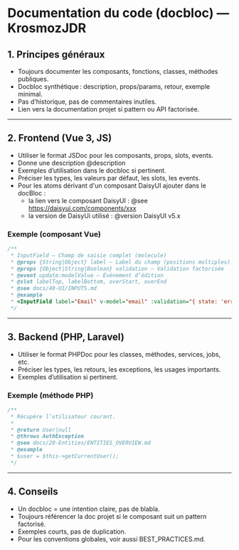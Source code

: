 # Documentation du code (docbloc) — KrosmozJDR

## 1. Principes généraux
- Toujours documenter les composants, fonctions, classes, méthodes publiques.
- Docbloc synthétique : description, props/params, retour, exemple minimal.
- Pas d’historique, pas de commentaires inutiles.
- Lien vers la documentation projet si pattern ou API factorisée.

---

## 2. Frontend (Vue 3, JS)

- Utiliser le format JSDoc pour les composants, props, slots, events.
- Donne une description @description
- Exemples d’utilisation dans le docbloc si pertinent.
- Préciser les types, les valeurs par défaut, les slots, les events.
- Pour les atoms dérivant d'un composant DaisyUI ajouter dans le docBloc :
  - la lien vers le composant DaisyUI : @see https://daisyui.com/components/xxx
  - la version de DaisyUi utilisé : @version DaisyUI v5.x

### Exemple (composant Vue)
```js
/**
 * InputField — Champ de saisie complet (molecule)
 * @props {String|Object} label — Label du champ (positions multiples)
 * @props {Object|String|Boolean} validation — Validation factorisée
 * @event update:modelValue — Événement d’édition
 * @slot labelTop, labelBottom, overStart, overEnd
 * @see docs/40-UI/INPUTS.md
 * @example
 * <InputField label="Email" v-model="email" :validation="{ state: 'error', message: 'Email invalide' }" />
 */
```

---

## 3. Backend (PHP, Laravel)

- Utiliser le format PHPDoc pour les classes, méthodes, services, jobs, etc.
- Préciser les types, les retours, les exceptions, les usages importants.
- Exemples d’utilisation si pertinent.

### Exemple (méthode PHP)
```php
/**
 * Récupère l’utilisateur courant.
 *
 * @return User|null
 * @throws AuthException
 * @see docs/20-Entities/ENTITIES_OVERVIEW.md
 * @example
 * $user = $this->getCurrentUser();
 */
```

---

## 4. Conseils
- Un docbloc = une intention claire, pas de blabla.
- Toujours référencer la doc projet si le composant suit un pattern factorisé.
- Exemples courts, pas de duplication.
- Pour les conventions globales, voir aussi BEST_PRACTICES.md. 